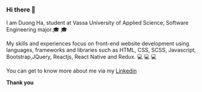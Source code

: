 ### Hi there 👋

I am Duong Ha, student at Vassa University of Applied Science, Software Engineering major.🎓 🎓 

My skills and experiences focus on front-end website development using languages, frameworks and libraries such as HTML, CSS, SCSS, Javascript, Bootstrap,JQuery, Reactjs, React Native and Redux. 💻 💻 💻

You can get to know more about me via my <a href="https://www.linkedin.com/in/duong-ha-57734b172/">Linkedin</a>

<b>Thank you</b>
